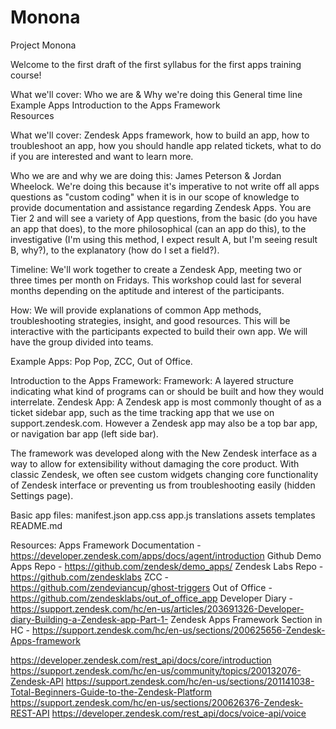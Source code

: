 # Monona
Project Monona

Welcome to the first draft of the first syllabus for the first apps training course! 

What we'll cover: 
Who we are & Why we're doing this
General time line
Example Apps
Introduction to the Apps Framework  
Resources 

What we'll cover: Zendesk Apps framework, how to build an app, how to troubleshoot an app, how you should handle app related tickets, what to do if you are interested and want to learn more.

Who we are and why we are doing this: James Peterson & Jordan Wheelock. We're doing this because it's imperative to not write off all apps questions as "custom coding" when it is in our scope of knowledge to provide documentation and assistance regarding Zendesk Apps.  You are Tier 2 and will see a variety of App questions, from the basic (do you have an app that does), to the more philosophical (can an app do this), to the investigative (I'm using this method, I expect result A, but I'm seeing result B, why?), to the explanatory (how do I set a field?). 

Timeline: We'll work together to create a Zendesk App, meeting two or three times per month on Fridays. This workshop could last for several months depending on the aptitude and interest of the participants. 

How: We will provide explanations of common App methods, troubleshooting strategies, insight, and good resources.  This will be interactive with the participants expected to build their own app.  We will have the group divided into teams.


Example Apps: Pop Pop, ZCC, Out of Office. 

Introduction to the Apps Framework: 
Framework: A layered structure indicating what kind of programs can or should be built and how they would interrelate. 
Zendesk App: A Zendesk app is most commonly thought of as a ticket sidebar app, such as the time tracking app that we use on support.zendesk.com. However a Zendesk app may also be a top bar app, or navigation bar app (left side bar). 

The framework was developed along with the New Zendesk interface as a way to allow for extensibility without damaging the core product.  With classic Zendesk, we often see custom widgets changing core functionality of Zendesk interface or preventing us from troubleshooting easily (hidden Settings page).

Basic app files: 
manifest.json
app.css
app.js
translations
assets
templates
README.md

Resources: 
Apps Framework Documentation - https://developer.zendesk.com/apps/docs/agent/introduction
Github Demo Apps Repo - https://github.com/zendesk/demo_apps/
Zendesk Labs Repo - https://github.com/zendesklabs
ZCC - https://github.com/zendeviancup/ghost-triggers
Out of Office - https://github.com/zendesklabs/out_of_office_app
Developer Diary - https://support.zendesk.com/hc/en-us/articles/203691326-Developer-diary-Building-a-Zendesk-app-Part-1-
Zendesk Apps Framework Section in HC - https://support.zendesk.com/hc/en-us/sections/200625656-Zendesk-Apps-framework

https://developer.zendesk.com/rest_api/docs/core/introduction
https://support.zendesk.com/hc/en-us/community/topics/200132076-Zendesk-API
https://support.zendesk.com/hc/en-us/sections/201141038-Total-Beginners-Guide-to-the-Zendesk-Platform
https://support.zendesk.com/hc/en-us/sections/200626376-Zendesk-REST-API
https://developer.zendesk.com/rest_api/docs/voice-api/voice
